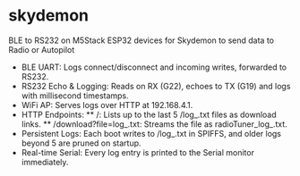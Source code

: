# skydemon
BLE to RS232 on M5Stack ESP32 devices for Skydemon to send data to Radio or Autopilot

* BLE UART: Logs connect/disconnect and incoming writes, forwarded to RS232.
* RS232 Echo & Logging: Reads on RX (G22), echoes to TX (G19) and logs with millisecond timestamps.
* WiFi AP: Serves logs over HTTP at 192.168.4.1.
* HTTP Endpoints:
** /: Lists up to the last 5 /log_<n>.txt files as download links.
** /download?file=log_<n>.txt: Streams the file as radioTuner_log_<n>.txt.
* Persistent Logs: Each boot writes to /log_<cycle>.txt in SPIFFS, and older logs beyond 5 are pruned on startup.
* Real-time Serial: Every log entry is printed to the Serial monitor immediately.
